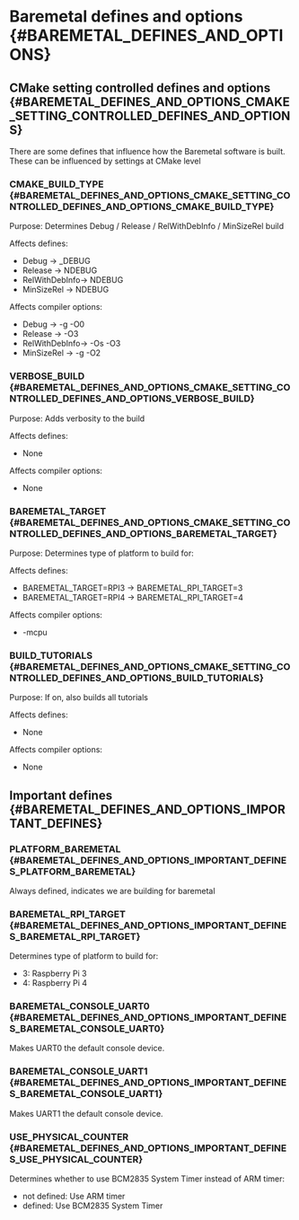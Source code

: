 # Baremetal defines and options {#BAREMETAL_DEFINES_AND_OPTIONS}

## CMake setting controlled defines and options {#BAREMETAL_DEFINES_AND_OPTIONS_CMAKE_SETTING_CONTROLLED_DEFINES_AND_OPTIONS}

There are some defines that influence how the Baremetal software is built. These can be influenced by settings at CMake level

### CMAKE_BUILD_TYPE {#BAREMETAL_DEFINES_AND_OPTIONS_CMAKE_SETTING_CONTROLLED_DEFINES_AND_OPTIONS_CMAKE_BUILD_TYPE}

Purpose:
Determines Debug / Release / RelWithDebInfo / MinSizeRel build

Affects defines:
- Debug -> _DEBUG
- Release -> NDEBUG
- RelWithDebInfo-> NDEBUG
- MinSizeRel -> NDEBUG

Affects compiler options:
- Debug -> -g -O0
- Release -> -O3
- RelWithDebInfo-> -Os -O3
- MinSizeRel -> -g -O2

### VERBOSE_BUILD {#BAREMETAL_DEFINES_AND_OPTIONS_CMAKE_SETTING_CONTROLLED_DEFINES_AND_OPTIONS_VERBOSE_BUILD}

Purpose:
Adds verbosity to the build

Affects defines:
- None

Affects compiler options:
- None

### BAREMETAL_TARGET {#BAREMETAL_DEFINES_AND_OPTIONS_CMAKE_SETTING_CONTROLLED_DEFINES_AND_OPTIONS_BAREMETAL_TARGET}

Purpose:
Determines type of platform to build for:

Affects defines:
- BAREMETAL_TARGET=RPI3 -> BAREMETAL_RPI_TARGET=3
- BAREMETAL_TARGET=RPI4 -> BAREMETAL_RPI_TARGET=4

Affects compiler options:
- -mcpu

### BUILD_TUTORIALS {#BAREMETAL_DEFINES_AND_OPTIONS_CMAKE_SETTING_CONTROLLED_DEFINES_AND_OPTIONS_BUILD_TUTORIALS}

Purpose:
If on, also builds all tutorials

Affects defines:
- None

Affects compiler options:
- None

## Important defines {#BAREMETAL_DEFINES_AND_OPTIONS_IMPORTANT_DEFINES}

### PLATFORM_BAREMETAL {#BAREMETAL_DEFINES_AND_OPTIONS_IMPORTANT_DEFINES_PLATFORM_BAREMETAL}

Always defined, indicates we are building for baremetal

### BAREMETAL_RPI_TARGET {#BAREMETAL_DEFINES_AND_OPTIONS_IMPORTANT_DEFINES_BAREMETAL_RPI_TARGET}

Determines type of platform to build for:
- 3: Raspberry Pi 3
- 4: Raspberry Pi 4

### BAREMETAL_CONSOLE_UART0 {#BAREMETAL_DEFINES_AND_OPTIONS_IMPORTANT_DEFINES_BAREMETAL_CONSOLE_UART0}

Makes UART0 the default console device.

### BAREMETAL_CONSOLE_UART1 {#BAREMETAL_DEFINES_AND_OPTIONS_IMPORTANT_DEFINES_BAREMETAL_CONSOLE_UART1}

Makes UART1 the default console device.

### USE_PHYSICAL_COUNTER {#BAREMETAL_DEFINES_AND_OPTIONS_IMPORTANT_DEFINES_USE_PHYSICAL_COUNTER}

Determines whether to use BCM2835 System Timer instead of ARM timer:
- not defined: Use ARM timer
- defined: Use BCM2835 System Timer
